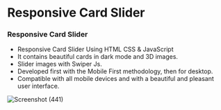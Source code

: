 # Responsive Card Slider
### Responsive Card Slider

- Responsive Card Slider Using HTML CSS & JavaScript
- It contains beautiful cards in dark mode and 3D images.
- Slider images with Swiper Js.
- Developed first with the Mobile First methodology, then for desktop.
- Compatible with all mobile devices and with a beautiful and pleasant user interface.


![Screenshot (441)](https://github.com/mirkashi/Card-slider/assets/138784444/e1beb783-bcbc-418f-b924-19cdab207e7f)
